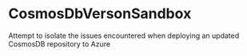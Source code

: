 # CosmosDbVersonSandbox
Attempt to isolate the issues encountered when deploying an updated CosmosDB repository to Azure

